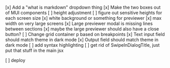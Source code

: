 [x] Add a "what is markdown" dropdown thing
[x] Make the two boxes out of MUI components
[ ] height adjustment
  [ ] figure out sensitive heights for each screen size
[x] white background or something for previewer
[x] max width on very large screens
[x] Large previewer modal is missing lines between sections
[x] maybe the large previewer should also have a close button?
[ ] Change grid container p based on breakpoints
[x] Text input field should match theme in dark mode
[x] Output field should match theme in dark mode
[ ] add syntax highlighting
[ ] get rid of SwipeInDialogTitle, just put that stuff in the main jsx

[ ] deploy
